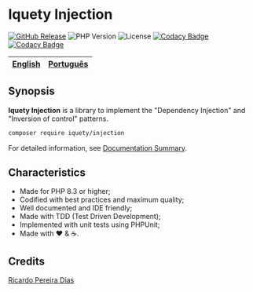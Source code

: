# Iquety Injection

[![GitHub Release](https://img.shields.io/github/release/iquety/injection.svg)](https://github.com/iquety/injection/releases/latest)
![PHP Version](https://img.shields.io/badge/php-%5E8.3-blue)
![License](https://img.shields.io/badge/license-MIT-blue)
[![Codacy Badge](https://app.codacy.com/project/badge/Grade/813da4fc67084194bd16b5cfa44d4295)](https://www.codacy.com/gh/iquety/injection/dashboard?utm_source=github.com&amp;utm_medium=referral&amp;utm_content=iqueti/injection&amp;utm_campaign=Badge_Grade)
[![Codacy Badge](https://app.codacy.com/project/badge/Coverage/813da4fc67084194bd16b5cfa44d4295)](https://www.codacy.com/gh/iquety/injection/dashboard?utm_source=github.com&utm_medium=referral&utm_content=iqueti/injection&utm_campaign=Badge_Coverage)

[English](readme.md) | [Português](./docs/pt-br/leiame.md)
-- | --

## Synopsis

**Iquety Injection** is a library to implement the "Dependency Injection" and "Inversion of control" patterns.

```bash
composer require iquety/injection
```

For detailed information, see [Documentation Summary](docs/en/index.md).

## Characteristics

- Made for PHP 8.3 or higher;
- Codified with best practices and maximum quality;
- Well documented and IDE friendly;
- Made with TDD (Test Driven Development);
- Implemented with unit tests using PHPUnit;
- Made with :heart: &amp; :coffee:.

## Credits

[Ricardo Pereira Dias](https://www.ricardopedias.com.br)
